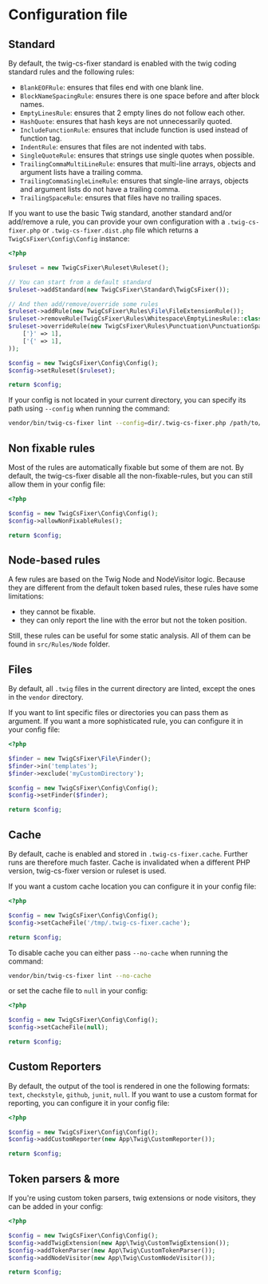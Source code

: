 # Configuration file

## Standard

By default, the twig-cs-fixer standard is enabled with the twig coding standard rules and the following rules:

- `BlankEOFRule`: ensures that files end with one blank line.
- `BlockNameSpacingRule`: ensures there is one space before and after block names.
- `EmptyLinesRule`: ensures that 2 empty lines do not follow each other.
- `HashQuote`: ensures that hash keys are not unnecessarily quoted.
- `IncludeFunctionRule`: ensures that include function is used instead of function tag.
- `IndentRule`: ensures that files are not indented with tabs.
- `SingleQuoteRule`: ensures that strings use single quotes when possible.
- `TrailingCommaMultiLineRule`: ensures that multi-line arrays, objects and argument lists have a trailing comma.
- `TrailingCommaSingleLineRule`: ensures that single-line arrays, objects and argument lists do not have a trailing comma.
- `TrailingSpaceRule`: ensures that files have no trailing spaces.

If you want to use the basic Twig standard, another standard and/or add/remove a rule, you can provide
your own configuration with a `.twig-cs-fixer.php` or `.twig-cs-fixer.dist.php` file which returns
a `TwigCsFixer\Config\Config` instance:

```php
<?php

$ruleset = new TwigCsFixer\Ruleset\Ruleset();

// You can start from a default standard
$ruleset->addStandard(new TwigCsFixer\Standard\TwigCsFixer());

// And then add/remove/override some rules
$ruleset->addRule(new TwigCsFixer\Rules\File\FileExtensionRule());
$ruleset->removeRule(TwigCsFixer\Rules\Whitespace\EmptyLinesRule::class);
$ruleset->overrideRule(new TwigCsFixer\Rules\Punctuation\PunctuationSpacingRule(
    ['}' => 1],
    ['{' => 1],
));

$config = new TwigCsFixer\Config\Config();
$config->setRuleset($ruleset);

return $config;
```

If your config is not located in your current directory, you can specify its path using `--config` when running the command:

```bash
vendor/bin/twig-cs-fixer lint --config=dir/.twig-cs-fixer.php /path/to/code
```

## Non fixable rules

Most of the rules are automatically fixable but some of them are not.
By default, the twig-cs-fixer disable all the non-fixable-rules, but you can still allow them in your config file:

```php
<?php

$config = new TwigCsFixer\Config\Config();
$config->allowNonFixableRules();

return $config;
```

## Node-based rules

A few rules are based on the Twig Node and NodeVisitor logic. Because they are different from the default token
based rules, these rules have some limitations:
- they cannot be fixable.
- they can only report the line with the error but not the token position.

Still, these rules can be useful for some static analysis. All of them can be found in `src/Rules/Node` folder.

## Files

By default, all `.twig` files in the current directory are linted, except the ones in the `vendor` directory.

If you want to lint specific files or directories you can pass them as argument.
If you want a more sophisticated rule, you can configure it in your config file:

```php
<?php

$finder = new TwigCsFixer\File\Finder();
$finder->in('templates');
$finder->exclude('myCustomDirectory');

$config = new TwigCsFixer\Config\Config();
$config->setFinder($finder);

return $config;
```

## Cache

By default, cache is enabled and stored in `.twig-cs-fixer.cache`. Further runs are therefore much
faster. Cache is invalidated when a different PHP version, twig-cs-fixer version or ruleset is used.

If you want a custom cache location you can configure it in your config file:

```php
<?php

$config = new TwigCsFixer\Config\Config();
$config->setCacheFile('/tmp/.twig-cs-fixer.cache');

return $config;
```

To disable cache you can either pass `--no-cache` when running the command:

```bash
vendor/bin/twig-cs-fixer lint --no-cache
```

or set the cache file to `null` in your config:

```php
<?php

$config = new TwigCsFixer\Config\Config();
$config->setCacheFile(null);

return $config;
```

## Custom Reporters

By default, the output of the tool is rendered in one the following formats:
`text`, `checkstyle`, `github`, `junit`, `null`. If you want to use a custom
format for reporting, you can configure it in your config file:

```php
<?php

$config = new TwigCsFixer\Config\Config();
$config->addCustomReporter(new App\Twig\CustomReporter());

return $config;
```

## Token parsers & more

If you're using custom token parsers, twig extensions or node visitors, they can
be added in your config:

```php
<?php

$config = new TwigCsFixer\Config\Config();
$config->addTwigExtension(new App\Twig\CustomTwigExtension());
$config->addTokenParser(new App\Twig\CustomTokenParser());
$config->addNodeVisitor(new App\Twig\CustomNodeVisitor());

return $config;
```
